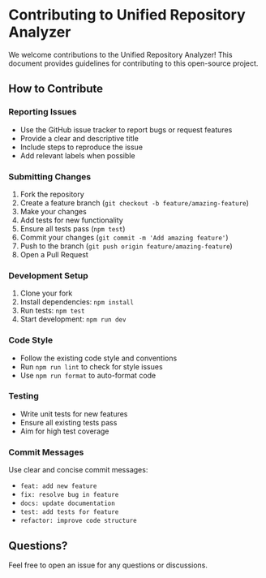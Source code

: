 # Contributing to Unified Repository Analyzer

We welcome contributions to the Unified Repository Analyzer! This document provides guidelines for contributing to this open-source project.

## How to Contribute

### Reporting Issues
- Use the GitHub issue tracker to report bugs or request features
- Provide a clear and descriptive title
- Include steps to reproduce the issue
- Add relevant labels when possible

### Submitting Changes
1. Fork the repository
2. Create a feature branch (`git checkout -b feature/amazing-feature`)
3. Make your changes
4. Add tests for new functionality
5. Ensure all tests pass (`npm test`)
6. Commit your changes (`git commit -m 'Add amazing feature'`)
7. Push to the branch (`git push origin feature/amazing-feature`)
8. Open a Pull Request

### Development Setup
1. Clone your fork
2. Install dependencies: `npm install`
3. Run tests: `npm test`
4. Start development: `npm run dev`

### Code Style
- Follow the existing code style and conventions
- Run `npm run lint` to check for style issues
- Use `npm run format` to auto-format code

### Testing
- Write unit tests for new features
- Ensure all existing tests pass
- Aim for high test coverage

### Commit Messages
Use clear and concise commit messages:
- `feat: add new feature`
- `fix: resolve bug in feature`
- `docs: update documentation`
- `test: add tests for feature`
- `refactor: improve code structure`

## Questions?
Feel free to open an issue for any questions or discussions.
